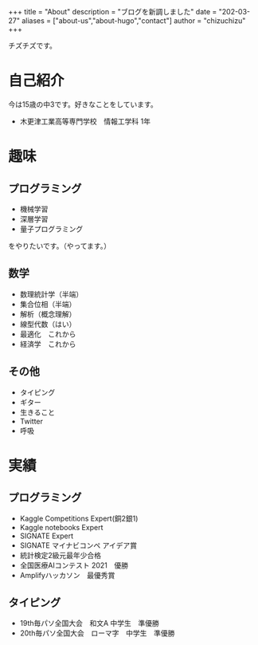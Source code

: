 +++
title = "About"
description = "ブログを新調しました"
date = "202-03-27"
aliases = ["about-us","about-hugo","contact"]
author = "chizuchizu"
+++

チズチズです。

# 自己紹介

今は15歳の中3です。好きなことをしています。
- 木更津工業高等専門学校　情報工学科 1年

# 趣味

## プログラミング
- 機械学習
- 深層学習
- 量子プログラミング

をやりたいです。（やってます。）

## 数学
- 数理統計学（半端）
- 集合位相（半端）
- 解析（概念理解）
- 線型代数（はい）
- 最適化　これから
- 経済学　これから

## その他
- タイピング
- ギター
- 生きること
- Twitter
- 呼吸

# 実績

## プログラミング

- Kaggle Competitions Expert(銅2銀1)
- Kaggle notebooks Expert
- SIGNATE Expert
- SIGNATE マイナビコンペ アイデア賞
- 統計検定2級元最年少合格
- 全国医療AIコンテスト 2021　優勝
- Amplifyハッカソン　最優秀賞

## タイピング

- 19th毎パソ全国大会　和文A 中学生　準優勝
- 20th毎パソ全国大会　ローマ字　中学生　準優勝
